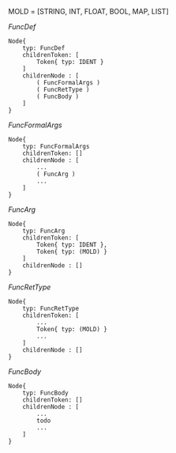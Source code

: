 MOLD = [STRING, INT, FLOAT, BOOL, MAP, LIST]


*FuncDef*

```text
Node{
    typ: FuncDef
    childrenToken: [
        Token{ typ: IDENT }
    ]
    childrenNode : [
        ( FuncFormalArgs )
        ( FuncRetType )
        ( FuncBody )
    ]
}
```

*FuncFormalArgs*

```text
Node{ 
    typ: FuncFormalArgs
    childrenToken: []
    childrenNode : [
        ...
        ( FuncArg )
        ...
    ]
}
```

*FuncArg*
```text
Node{ 
    typ: FuncArg
    childrenToken: [
        Token{ typ: IDENT },
        Token{ typ: (MOLD) }
    ]
    childrenNode : []
}
```

*FuncRetType*
```text
Node{ 
    typ: FuncRetType
    childrenToken: [
        ...
        Token{ typ: (MOLD) }
        ...
    ]
    childrenNode : []
}
```


<!--
Returnに統合、FuncBodyないに格納予定
*FuncRetType*
```text
Node{ 
    typ: FuncRetType
    childrenToken: [
        ...
        Token{ typ: (MOLD) }
        ...
    ]
    childrenNode : []
}
```
-->

*FuncBody*
```text
Node{ 
    typ: FuncBody
    childrenToken: []
    childrenNode : [
        ...
        todo
        ...
    ]
}
```